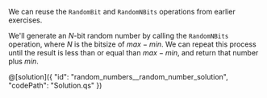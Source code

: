 We can reuse the `RandomBit` and `RandomNBits` operations from earlier exercises.

We'll generate an $N$-bit random number by calling the `RandomNBits` operation, where $N$ is the bitsize of $max - min$. We can repeat this process until the result is less than or equal than $max - min$, and return that number plus $min$.

@[solution]({
    "id": "random_numbers__random_number_solution",
    "codePath": "Solution.qs"
})
